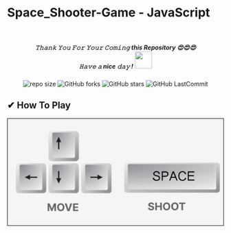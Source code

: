 # Space_Shooter-Game - JavaScript
<br>
<h5 align="center">
𝚃𝚑𝚊𝚗𝚔 𝚈𝚘𝚞 𝙵𝚘𝚛 𝚈𝚘𝚞𝚛 𝙲𝚘𝚖𝚒𝚗𝚐 this Repository 😍😍😍<br>
𝙷𝚊𝚟𝚎 𝚊 nice 𝚍𝚊𝚢 ! 
	<img src="https://raw.githubusercontent.com/isharamaduranga/red-alpha/main/Hi.gif" width="40px" Height="40px">
</h5>
<div align="center">

![repo size](https://img.shields.io/github/repo-size/isharamaduranga/Space_Shooter-Game-JavaScript?label=Repo%20Size&style=for-the-badge&labelColor=black&color=1eb61e)
![GitHub forks](https://img.shields.io/github/forks/isharamaduranga/Space_Shooter-Game-JavaScript?&labelColor=black&color=2196f3&style=for-the-badge)
![GitHub stars](https://img.shields.io/github/stars/isharamaduranga/Space_Shooter-Game-JavaScript?&labelColor=black&color=ff9800&style=for-the-badge)
![GitHub LastCommit](https://img.shields.io/github/last-commit/isharamaduranga/Space_Shooter-Game-JavaScript?logo=github&labelColor=black&color=e91e63&style=for-the-badge)
</div>

## ✔ How To Play 
<img src="img/CONTROLE.png">
